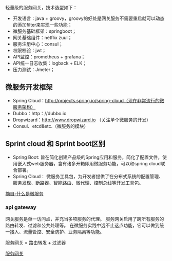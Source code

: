 
轻量级的服务网关，技术选型如下：

* 开发语言：java + groovy，groovy的好处是网关服务不需要重启就可以动态的添加filter来实现一些功能；
* 微服务基础框架：springboot；
* 网关基础组件：netflix zuul；
* 服务注册中心：consul；
* 权限校验：jwt；
* API监控：prometheus + grafana；
* API统一日志收集：logback + ELK；
* 压力测试：Jmeter；

## 微服务开发框架

* Spring Cloud：http://projects.spring.io/spring-cloud（现在非常流行的微服务架构）
* Dubbo：http：//dubbo.io
* Dropwizard：http://www.dropwizard.io （关注单个微服务的开发）
* Consul、etcd&etc.（微服务的模块）

## Sprint cloud 和 Sprint boot区别
* Spring Boot:
旨在简化创建产品级的Spring应用和服务，简化了配置文件，使用嵌入式web服务器，含有诸多开箱即用微服务功能，可以和spring cloud联合部署。
* Spring Cloud：
微服务工具包，为开发者提供了在分布式系统的配置管理、服务发现、断路器、智能路由、微代理、控制总线等开发工具包。

[摘自-什么是微服务](https://blog.csdn.net/wuxiaobingandbob/article/details/78642020?locationNum=1&fps=1)


### api gateway
网关服务是单一访问点，并充当多项服务的代理。
服务网关启用了跨所有服务的路由转发、过滤和公共处理等。
在微服务实践中远不止这点功能，它可以做到统一接入、流量管控、安全防护、业务隔离等功能。

服务网关 = 路由转发 + 过滤器

[服务网关](https://www.cnblogs.com/java-zhao/p/6716059.html)

